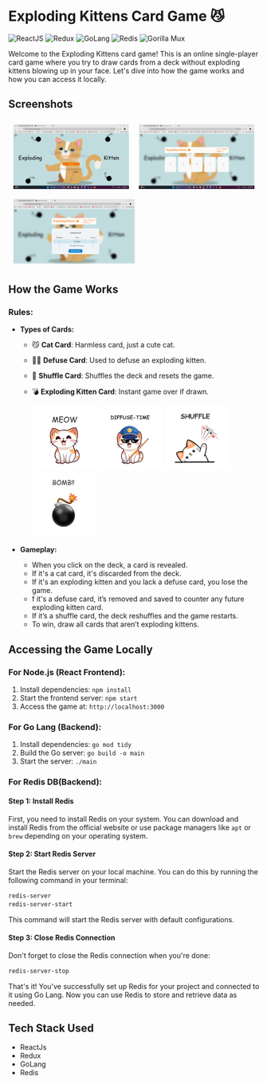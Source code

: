 # Exploding Kittens Card Game 😼


![ReactJS](https://img.shields.io/badge/-ReactJs-61DAFB?logo=react&logoColor=white)
![Redux](https://img.shields.io/badge/-Redux-764ABC?logo=redux&logoColor=white)
![GoLang](https://img.shields.io/badge/-GoLang-00ADD8?logo=go&logoColor=white)
![Redis](https://img.shields.io/badge/-Redis-DC382D?logo=redis&logoColor=white)
![Gorilla Mux](https://img.shields.io/badge/-Gorilla%20Mux-00ADD8?logo=go&logoColor=white)



Welcome to the Exploding Kittens card game! This is an online single-player card game where you try to draw cards from a deck without exploding kittens blowing up in your face. Let's dive into how the game works and how you can access it locally.

## Screenshots

  <div style="display: flex; flex-wrap: wrap; justify-content: space-between;">
    <img src="Screenshots/welcomePage.png" alt="WelcomePage" style="height: 130px; padding: 10px;">
    <img src="Screenshots/game1.png" alt="gameScreenshot1" style="height: 130px; padding: 10px;">
    <img src="Screenshots/game2.png" alt="gameScreenshot1" style="height: 130px; padding: 10px;">
  </div>

## How the Game Works

### Rules:
- **Types of Cards:**
  - 😼 **Cat Card**: Harmless card, just a cute cat.
  - 🙅‍♂️ **Defuse Card**: Used to defuse an exploding kitten.
  - 🔀 **Shuffle Card**: Shuffles the deck and resets the game.
  - 💣 **Exploding Kitten Card**: Instant game over if drawn.


    <img src="exploding-kittens-frontend/src/assets/cat1.png" alt="cat1" style="height: 130px;">
    <img src="exploding-kittens-frontend/src/assets/cat2.png" alt="cat2" style="height: 130px;">
    <img src="exploding-kittens-frontend/src/assets/cat3.png" alt="cat3" style="height: 130px;">
    <img src="exploding-kittens-frontend/src/assets/cat4.png" alt="cat4" style="height: 130px;">




- **Gameplay:**
  - When you click on the deck, a card is revealed.
  - If it's a cat card, it's discarded from the deck.
  - If it's an exploding kitten and you lack a defuse card, you lose the game.
  - f it's a defuse card, it’s removed and saved to counter any future exploding kitten card.
  - If it’s a shuffle card, the deck reshuffles and the game restarts.
  - To win, draw all cards that aren’t exploding kittens.
## Accessing the Game Locally

### For Node.js (React Frontend):
1. Install dependencies: `npm install`
2. Start the frontend server: `npm start`
3. Access the game at: `http://localhost:3000`

### For Go Lang (Backend):
1. Install dependencies: `go mod tidy`
2. Build the Go server: `go build -o main`
3. Start the server: `./main`

### For Redis DB(Backend):

#### Step 1: Install Redis

First, you need to install Redis on your system. You can download and install Redis from the official website or use package managers like `apt` or `brew` depending on your operating system.

#### Step 2: Start Redis Server

Start the Redis server on your local machine. You can do this by running the following command in your terminal:

```bash
redis-server
redis-server-start
```

This command will start the Redis server with default configurations.


#### Step 3: Close Redis Connection

Don't forget to close the Redis connection when you're done:

```bash
redis-server-stop
```
That's it! You've successfully set up Redis for your project and connected to it using Go Lang. Now you can use Redis to store and retrieve data as needed.


## Tech Stack Used
- ReactJs
- Redux
- GoLang
- Redis
